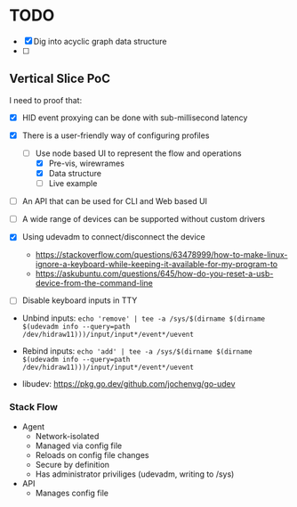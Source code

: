 # TODO

- [x] Dig into acyclic graph data structure
- [ ] 


## Vertical Slice PoC

I need to proof that:

- [x] HID event proxying can be done with sub-millisecond latency
- [x] There is a user-friendly way of configuring profiles
  - [ ] Use node based UI to represent the flow and operations
    - [x] Pre-vis, wirewrames
    - [x] Data structure
    - [ ] Live example
- [ ] An API that can be used for CLI and Web based UI
- [ ] A wide range of devices can be supported without custom drivers
- [x] Using udevadm to connect/disconnect the device
  * https://stackoverflow.com/questions/63478999/how-to-make-linux-ignore-a-keyboard-while-keeping-it-available-for-my-program-to
  * https://askubuntu.com/questions/645/how-do-you-reset-a-usb-device-from-the-command-line
- [ ] Disable keyboard inputs in TTY


* Unbind inputs: `echo 'remove' | tee -a /sys/$(dirname $(dirname $(udevadm info --query=path /dev/hidraw11)))/input/input*/event*/uevent`
* Rebind inputs: `echo 'add' | tee -a /sys/$(dirname $(dirname $(udevadm info --query=path /dev/hidraw11)))/input/input*/event*/uevent`

* libudev: https://pkg.go.dev/github.com/jochenvg/go-udev



### Stack Flow

* Agent
  * Network-isolated
  * Managed via config file
  * Reloads on config file changes
  * Secure by definition
  * Has administrator priviliges (udevadm, writing to /sys)
* API
  * Manages config file
